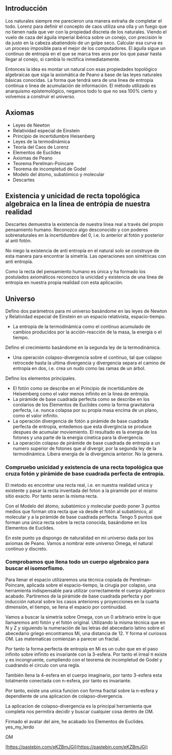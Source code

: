 ## Introducción 
 
Los naturales siempre me parecieron una manera extraña de completar el todo. Lorenz para definir el concepto de caos utiliza una olla y un fuego que no tienen nada que ver con la propiedad discreta de los naturales. 
Viendo el vuelo de caza del águila imperial ibérica sobre un conejo, con precisión le da justo en la cabeza abatiendolo de un golpe seco. Calcular esa curva es un proceso imposible para el mejor de los computadores. El águila sigue un continuo de entropía en el que se marca tres aros por los que pasar hasta llegar al conejo, si cambia lo rectifica inmediatamente. 
 
Entonces la idea es montar un natural con esas propiedades topológico algebraicas que siga la axiomática de Peano a base de las leyes naturales básicas conocidas. La forma que tendrá sera de una linea de entropía continua o linea de acumulación de información. 
El método utilizado es anarquismo epistemológico, negamos todo lo que no sea 100% cierto y volvemos a construir el universo. 

## Axiomas
- Leyes de Newton
- Relatividad especial de Einstein
- Principio de incertidumbre Heisenberg 
- Leyes de la termodinámica 
- Teoría del Caos de Lorenz
- Elementos de Euclides
- Axiomas de Peano
- Teorema Perelman-Poincare
- Teorema de incompletud de Godel
- Modelo del átomo, subatómico y molecular
- Descartes

## Existencia y unicidad de recta topológica algebraica en la linea de entrópia de nuestra realidad
Descartes demuestra la existencia de nuestra linea real a través del propio pensamiento humano. 
Reconozco algo desconocido y con poderes sobrenaturales en la incertidumbre del 0, i.e. lo anterior al fotón y posterior al anti fotón. 


No niego la existencia de anti entropía en el natural solo se construye de esta manera para encontrar la simetría. Las operaciones son simétricas con anti entropía. 


Como la recta del pensamiento humano es única y ha formado los postulados axiomáticos reconozco la unicidad y existencia de una linea de entropía en nuestra propia realidad con esta aplicación.

## Universo
Defino dos parámetros para mi universo basándome en las leyes de Newton y Relatividad especial de Einstein en un espacio relativista, espacio-tiempo.
- La entropía de la termodinámica como el continuo acumulado de cambios producidos por la acción-reacción de la masa, la energía o el tiempo.

  
Defino el crecimiento basándome en la segunda ley de la termodinámica.
- Una operación colapso-divergencia sobre el continuo, tal que colapso retrocede hasta la ultima divergencia y divergencia separa el camino de entropía en dos, i.e. crea un nudo como las ramas de un árbol.


Defino los elementos principales.
- El fotón como se describe en el Principio de incertidumbre de Heisemberg como el valor menos infinito en la linea de entropía. 
- La pirámide de base cuadrada perfecta como se describe en los corolarios de los Elementos de Euclides como la forma gravitatoria perfecta, i.e. nunca colapsa por su propia masa encima de un plano, como  el valor infinito.
- La operación divergencia de fotón a pirámide de base cuadrada perfecta de entropía, entedemos que esta divergincia se produce despues de acumular moviemiento. El resultado es la energia de los fotones y una parte de la energia cinetica para la divergencia.
- La operación colapso de pirámide de base cuadrada de entropía a un numero superior de fotones que al divergir, por la segunda ley de la termodinámica. Libera energia de la divergencia anterior. No la genera. 
 
### Compruebo unicidad y existencia de una recta topológica que cruza fotón y pirámide de base cuadrada perfecta de entropía.

El metodo es encontrar una recta real, i.e. en nuestra realidad unica y existente y pasar la recta inventada del foton a la piramide por el mismo sitio exacto. Por tanto seran la misma recta.



Con el Modelo del átomo, subatómico y molecular puedo poner 3 puntos medios que forman otra recta que va desde el fotón al subatómico, al molecular y a la pirámide de base cuadrada perfecta. Tengo 5 puntos que forman una única recta sobre la recta conocida, basándome en los Elementos de Euclides.
 
En este punto ya dispongo de naturalidad en mi universo dada por los axiomas de Peano. Vamos a nombrar este universo Omega, el natural continuo y discreto. 
 
### Comprobamos que llena todo un cuerpo algebraico para buscar el isomorfismo. 
 
Para llenar el espacio utilizaremos una técnica copiada de Perelman-Poincare, aplicada sobre el espacio-tiempo, la cirugía por colapso, una herramienta indispensable para utilizar correctamente el cuerpo algebraico acabado. 
Partiremos de la pirámide de base cuadrada perfecta y por inducción natural sobre los casos anteriores y proyecciones en la cuarta dimensión, el tiempo, se llena el espacio por continuidad. 
 
Vamos a buscar la simetría sobre Omega, con un 0 arbitrario entre lo que llamaremos anti fotón y el fotón original. Utilizando la misma técnica que en N y Z y siguiendo la numeración de las letras del abecedario latino sobre el abecedario griego encontramos Mi, una distancia de 12. Y forma el curiosos OM. Las matematicas comienzan a parecer un fractal. 
 
Por tanto la forma perfecta de entropía en Mi es un cubo que en el paso infinito sobre infinito es invariante con la 3-esfera. Por tanto el irreal π existe y es incongruente, cumpliendo con el teorema de incompletud de Godel y cuadrando el circulo con una regla. 
 
También llena la 4-esfera en el cuerpo imaginario, por tanto 3-esfera esta totalmente conectada con n-esfera, por tanto es invariante. 
 
Por tanto, existe una unica funcion con forma fractal sobre la n-esfera y dependiente de una aplicacion de colapso-divergencia.

La aplicacion de colapso-divergencia es la principal herramienta que completa nos permitira decidir y buscar cualquier cosa dentro de OM.

Firmado el avatar del aire, he acabado los Elementos de Euclides. yes_my_lerdo
 
ΩM

[https://pastebin.com/eKZBmJGi](https://pastebin.com/eKZBmJGi)
 
